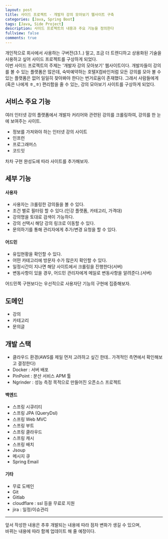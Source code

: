```yaml
---
layout: post
title: 사이드 프로젝트 - 개발자 강의 모아보기 웹사이트 구축
categories: [Java, Spring Boot]
tags: [Java, Side Project]
description: 사이드 프로젝트의 내용과 주요 기능을 정의한다
fullview: false
comments: true
---
```


개인적으로 회사에서 사용하는 구버전(3.1..) 말고, 조금 더 트렌디하고 상용화된 기술을 사용하고 싶어 사이드 프로젝트를 구상하게 되었다.  
이번 사이드 프로젝트의 주제는 '개발자 강의 모아보기' 웹사이트이다.  개발자들이 강의를 볼 수 있는 플랫폼은 많은데, 숙박예약하는 호텔X컴바인처럼 모든 강의를 모아 볼 수 있는 플랫폼은 없어 일일히 찾아봐야 한다는 번거로움이 존재했다. 그래서 사람들에게(혹은 나에게 ㅎ_ㅎ) 편리함을 줄 수 있는, 강의 모아보기 사이트를 구상하게 되었다.

## 서비스 주요 기능
여러 인터넷 강의 플랫폼에서 개발자 커리어와 관련된 강의를 크롤링하여, 강의를 한 눈에 보여주는 사이트.  
* 정보를 가져와야 하는 인터넷 강의 사이트  
* 인프런  
* 프로그래머스  
* 코드잇

차차 구현 완성도에 따라 사이트를 추가해보자.

## 세부 기능  
#### 사용자 
* 사용자는 크롤링한 강의들을 볼 수 있다.
* 조건 별로 필터링 할 수 있다.(인강 플랫폼, 카테고리, 가격대)
* 강의명을 토대로 검색이 가능하다.
* 강의 선택시 해당 강의 링크로 이동할 수 있다.
* 문의하기를 통해 관리자에게 추가/변경 요청을 할 수 있다.  

#### 어드민
* 유입현황을 확인할 수 있다.
* 어떤 카테고리에 방문자 수가 많은지 확인할 수 있다.
*  일정시간이 지나면 해당 사이트에서 크롤링을 진행한다(서버)
*  변동사항이 있을 경우, 어드민 관리자에게 메일로 변동사항을 알려준다.(서버)

어드민쪽 구현보다는 우선적으로 사용자단 기능의 구현에 집중해보자.

## 도메인  
* 강의
* 카테고리
* 문의글

## 개발 스택
* 클라우드 환경(AWS를 제일 먼저 고려하고 싶긴 한데.. 가격적인 측면에서 확인해보고 결정한다)  
* Docker : 서버 배포
* PinPoint : 분산 서비스 APM 툴
* Ngrinder : 성능 측정 목적으로 만들어진 오픈소스 프로젝트

#### 백엔드
* 스프링 시큐리티  
* 스프링 JPA (QueryDsl)  
* 스프링 Web MVC  
* 스프링 부트  
* 스프링 클라우드  
* 스프링 캐시  
* 스프링 배치  
* Jsoup  
* 메시지 큐  
* Spring Email  

#### 기타
* 무료 도메인
* Git
* Gitlab
* cloudflare : ssl 등을 무료로 지원
* jira : 일정/이슈관리


***

앞서 작성한 내용은 추후 개발되는 내용에 따라 점차 변화가 생길 수 있으며,   
바뀌는 내용에 따라 함께 업데이트 해 줄 예정이다.